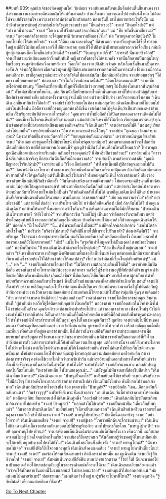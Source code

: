 ##บทที่ 909: คุณน้าเจ้าของห้องอยู่หนใด!
วันต่อมา จางเย่นอนหลับจนเต็มอิ่มก่อนตื่นขึ้นมาเอง เขาส่งร่างแผนงานของสารคดีหมอกฝุ่นให้แก่ทีมงานแล้ว ส่วนเรื่องพวกเขาจะเอาไปถ่ายกันยังไงต่อ ไม่ต้องให้จางเย่กังวลสนใจ เพราะเขาขอลาพักร้อนเรียบร้อยแล้ว หลายวันนี้ เขาไม่อยากทำอะไรทั้งนั้น
แม่กำลังทำอาหารเช้าอยู่
ส่วนพ่อนั่งกำลังดูข่าวรอบเช้า
แม่ "ตื่นแล้วเรอะ?"
จางเย่ "กินอะไรอ่ะ?"
แม่ "เปา แกนึ่งเองนะ"
จางเย่ "โอเค ผมไปวิ่งก่อนแล้วจะกลับมากินนะ"
แม่ "หือ ขยันขึ้นมาเชียวนะ?"
จางเย่ "แค่ออกกำลังกายน่า จะได้สุขภาพดี รักษาความฟิตเอาไว้ไง"
พ่อ "ลาหยุดมาอาทิตย์นึงรึ? ไม่ออกไปเที่ยวให้สบายใจล่ะ"
จางเย่ "ก็ดีนะ ผมจะลองคิดดู"
ที่ด้านนอก
จางเย่วิ่งอยู่รอบไช่ซื่อโข่วรอบใหญ่ แต่ก็ยังไม่ทันเหนื่อย เลยวิ่งไปอีกสองรอบ ตอนที่วิ่งไปถึงหน้าป้ายรถเมล์ตรอกกว๋อจื่อเซียง กลับมีผู้หญิงสองคนก็ตะโกนขึ้นอย่างบ้าคลั่ง!
"จางเย่นี่!"
"รีบมาดูจางเย่เร็ว!"
"สวรรค์! นั่นเขาจริงด้วย!"
จางเย่รีบสวมแว่นกันแดดแล้ววิ่งกลับทันที
หญิงสาวทั้งสองวิ่งไล่ตามหลัง จากนั้นก็กลายเป็นกลุ่มใหญ่ขึ้นเรื่อยๆ จนสุดท้ายมีคนวิ่งตามหลังการ ‘จ๊อกกิ้ง’ ของจางเย่ถึงสิบกว่าคน
หลังเลื่อนชั้นขึ้นมาเป็นดาราระดับ A จางเย่ก็รู้สึกอย่างชัดเจนว่าผู้คนปฏิบัติต่อเขาแตกต่างจากตอนที่เป็นดาราระดับ B อย่างเมื่อวานตอนเลิกงาน เขาก็ถูกคนรุมล้อมระหว่างกำลังติดไฟแดงเช่นกัน
เมื่อกลับมาถึงบ้าน
จางเย่หอบแฮ่กๆ "ไอ้หยา เหนื่อยแทบตาย!"
พ่อมองเขา "ทำไมถึงวิ่งหนักขนาดนี้ล่ะ?"
"มีคนไล่ตามผมน่ะสิ!" จางเย่ซับเหงื่อด้วยผ้าขนหนู "โชคดีนะที่สองปีมานี้ลูกพี่วิ่งฝึกฝนร่างกายอยู่บ่อยๆ ไม่งั้นต้องโดนพวกนั้นรุมล้อมแน่!" ตั้งแต่เขาฝึกมวยไทเก๊ก...เอ่อ กินหนังสือทักษะมวยไทเก๊กนั่นแหละ เขาก็ให้ความสำคัญกับการฝึกฝนร่างกายอย่างยิ่ง แม้บางครั้งงานจะยุ่งจนไม่มีเวลา แต่ว่าพอมีวันว่าง เขาก็จะออกมาวิ่งเสมอ
"เฉินเฉิน ลุกขึ้นมากินข้าวได้แล้ว!" จางเย่เข้าไปเรียกเธอในห้อง
แต่ผลสุดท้าย เฉินเฉินเป็นตายก็ไม่ยอมไป
แล้วในทันใดนั้น มือถือจางเย่ที่วางอยู่นอกห้องก็ดังขึ้น เขาเดินออกไปดูจึงเห็นว่าเป็นสายของเหราอ้ายหมิ่น ก็รีบรับสายทันทีด้วยความโกรธเคือง "คุณเหรา ทำไมมือถือถึงได้ปิดสายตลอดเวลาจนติดต่อไม่ได้น่ะ?" ตอนนี้เขาโมโหจนเห็นช้างตัวเท่ามดแล้ว แม้แต่คำว่าเจ๊เหราก็ยังไม่เรียก เรียกคุณเหราตรงๆ!
คุณน้าเจ้าของห้องที่ปลายสายส่งเสียงมาอย่างเกียจคร้าน "เฉินเฉินล่ะ?"
จางเย่อารมณ์ไม่ดี "นอนอยู่ เรียกแล้วไม่ยอมตื่น"
เหราอ้ายหมิ่นกล่าว "อืม ลำบากนายแล้วนะไอ้หนู"
จางเย่บ่น "คุณบอกว่าผมลำบากเรอะ? นี่พระอาทิตย์ขึ้นทางตะวันตกรึไง?"
"ขอบคุณพ่อกับแม่นายด้วย" เหราอ้ายหมิ่นพูดเสียงเรียบ
จางเย่ "ช่างเถอะ อย่าพูดอะไรไม่มีประโยชน์ เมื่อไหร่คุณจะกลับมา? ตอนแรกบอกผมว่าจะไปแค่สักเดือนก็กลับแล้ว แต่ก็ยังเลทมาจนถึงตอนนี้? คุณดูสิว่านี่มันวันไหนเดือนไหนปีไหนแล้ว? โทรหาคุณทุกเดือนก็เอาแต่บอกว่าจะรีบกลับ กลับอะไรของคุณน่ะ? นี่มันครึ่งปีกว่าแล้วนะ!"
เหราอ้ายหมิ่น "คราวนี้จะรีบกลับแล้วจริงๆ อีกสองวันฉันก็กลับเมืองหลวงแล้ว"
จางเย่ชะงัก ถามด้วยความสงสัย "คุณมีปัญหาอะไรรึเปล่าน่ะ?"
เหราอ้ายหมิ่น "เรื่องเล็กน้อยน่า"
"ทำไมวันนี้ผมถึงรู้สึกว่าคุณแปลกไปกันนะ?" ก่อนหน้านี้เวลาโทรหา ปากของเหราอ้ายหมิ่นยังคงเป็นเช่นที่จางเย่คุ้นเคย ต้องจิกกัดเขาสักหลายคำ ยากนักที่จะได้พูดกันดีๆ แต่วันนี้เป็นอะไรไปแล้ว? ทั้งขอบคุณทั้งเห็นใจว่าเขาลำบาก?
เสียงของเหราอ้ายหมิ่นกลับมีชีวิตชีวาอีกครั้ง "วันนี้เหล่าเหนียงอารมณ์ดีมากแล้ว ไม่เคยอารมณ์ดีขนาดนี้มาก่อน เอาล่ะ ไม่คุยกับไอ้หนูอย่างเธอแล้ว! อย่างมากอีกสองวันฉันก็กลับแล้ว" แต่ทว่าประโยคต่อไปของเหราอ้ายหมิ่นกลับทำให้จางเย่ใจเต้นไม่เป็นส่ำ "ถ้าเกิดฉันกลับไปไม่ได้ นายก็ดูแลเฉินเฉินให้ดีนะ บ้านของฉันที่เจียวเหมินตรงนั้นยกให้นายเลย ตามนี้แหละ วางสายแล้วนะ!"
"เฮ้ย หมายความว่าไง? เฮ้ย? อย่าเพิ่งวางสิ!"
แต่สายตัดไปแล้ว!
จางเย่รีบโทรกลับไป ทว่ามือถือปิดเครื่อง!
เชี่ย!
ถ้ากลับไม่ได้?
ฝากดูแลเฉินเฉิน?
ยกบ้านให้นาย?
นี่หมายความว่าไงกันวะ?
แม่เห็นสถานการณ์ไม่ดีนักก็รีบถาม "ป้าของเฉินเฉินโทรมาเหรอ? ว่ายังไงบ้าง?"
จางเย่รีบกระซิบ "ผมก็ไม่รู้ เห็นบอกว่าอีกสองวันจะกลับมา แต่ว่าประโยคสุดท้ายนี่สิ เธอบอกว่าถ้าเกิดเธอไม่กลับมา บ้านนั่นจะยกให้ผม แล้วก็ฝากผมดูแลเฉินเฉินให้ดี!"
พ่อตกใจ "มีเรื่องงั้นรึ?"
"นี่...ทำไมจะกลับมาไม่ได้ล่ะ?" แม่ก็ตกใจจนอ้าปากค้าง "เธอไม่ได้ล้อเล่นใช่ไหม?"
พ่อรีบว่า "หรือว่าไม่สบาย? ที่ครึ่งปีนี้หายไปก็เพราะไปรักษาตัว? ต้องผ่าตัดงั้นรึ?"
จางเย่รีบพูด "ไร้สาระน่า ด้วยสุขภาพระดับนั้น ผมยังไม่เคยเห็นเธอเป็นหวัดเลยสักครั้ง ถึงผมป่วยตายไปสองรอบเธอก็ยังไม่ตายหรอก!"
"เอ๊ะ!" แม่โมโห "ตรุษจีนทำไมพูดจาไม่เป็นมงคล! ตายบ้าอะไรของแก!"
พ่อชักเป็นห่วง "ป้าของเฉินเฉินกำลังเจอเรื่องใหญ่แน่ๆ!"
"ต้องเป็นเรื่องใหญ่แน่นอน!" จางเย่กล่าว "เจ๊เหราขี้งกจะตาย เหรียญหนึ่งเฟินตกบนพื้นเธอยังเก็บขึ้นมาเช็ดๆ แต่มาตอนนี้กลับจะยกบ้านที่เจียวเหมินซึ่งซอยห้องไว้ได้สิบกว่าห้องให้ผมเปล่าๆ? เชี่ย! แปลว่าต้องมีเรื่องใหญ่เทียมฟ้าแน่ๆ!"
แม่ "..."
พ่อ "..."
จางเย่รีบพลิกรายชื่อเบอร์โทร "ไม่ได้การ ผมต้องถามเรื่องนี้ให้ชัด!"
เหราอ้ายหมิ่นปิดมือถือ อย่างนั้นเขาก็จะโทรหาศิษย์น้องของเหล่าเหรา หลวี่อวี้หู่ซึ่งทำงานอยู่ที่พิทักษ์สันติราษฎร์
แต่ว่าอีกฝ่ายก็ปิดเครื่องเหมือนกัน!
เกิดอะไรขึ้น?
นี่มันเกิดอะไรขึ้นกันแน่?
เขายังโทรหาผู้กำกับการต่งที่หน่วยรักษาความปลอดภัยทางไซเบอร์ ซึ่งเป็นหัวหน้าแผนกของพี่ดาบยักษ์ฟ่านอิงอวิ่น ตอนที่จางเย่มีเรื่องทำร้ายร่างกายลีอันกูจนต้องไปโรงพัก ตอนนั้นก็เป็นเหราอ้ายหมิ่นรบกวนหลวี่อวี้หู่ให้ติดต่อกับผู้กำกับการหน่วยงานรักษาความปลอดภัยทางไซเบอร์คนนี้ให้จางเย่เข้าไปรับการคุ้มภัย
ตู๊ดๆ สายติดแล้ว
"ฮ่าๆ อาจารย์จางเหรอ ยินดีด้วยๆ! ระดับเอแล้วนะ!" เหลาต่งกล่าว
จางเย่ไม่เสียเวลาขอบคุณ รีบถามทันที "ผู้กำกับต่ง หลวี่อวี้หู่ได้ติดต่อกับคุณบ้างไหมครับ?"
พอวางสาย จางเย่ก็อดสบถในใจคำหนึ่งไม่ได้ เขาย่อมเป็นกังวล คุณน้าเจ้าของห้องแม้จะปากร้ายไปบ้าง แต่ว่าตอนเขาลำบาก เพิ่งจบใหม่ๆ ยังไม่มีงานทำไม่มีข้าวตกถึงท้อง ก็เป็นเหราอ้ายหมิ่นที่ยื่นมือช่วยเหลือ แต่บัดนี้อีกฝ่ายกลับทิ้งคำพูดประหลาดๆ ไว้ ทำให้จางเย่หัวใจระส่ำระสายไม่เป็นสุข!
คุณไปไหนของคุณกันวะ?
สุดท้าย จางเย่กลับไปที่บ้านของตนเอง ปิดประตูเปิดคอมพิวเตอร์ เจาะเข้าทั้งสนามบิน บูทขายตั๋วรถไฟ รถทัวร์ เครือข่ายสัญญาณมือถือและอื่นๆ เพื่อค้นหาที่อยู่ของเหราอ้ายหมิ่น ยิ่งไปกว่านั้นจางเย่ถึงกับกล้าเจาะเข้าระบบธนาคารเพื่อพยายามค้นหาข้อมูลการใช้งานทางการเงินของเหราอ้ายหมิ่น แม้ตัวเขาจะนับเป็นแฮกเกอร์ที่ทั่วโลกกำลังต้องการตัว แต่การกระทำเช่นนี้ก็ยังนับเป็นความเสี่ยงสูงสุด แต่ถึงอย่างนั้นจางเย่ก็ยังหาทางไม่เจอ ไม่ใช่ว่าเขาไม่เก่ง แต่เว็บไซต์จำนวนมากไม่ได้เชื่อมต่อร่วมกัน ถ้าจะไล่ค้นหาไปทีละเว็บไซต์ งานจะหนักมาก ทั้งยังต้องหลบเลี่ยงไฟร์วอลล์และผู้เชี่ยวชาญด้านความปลอดภัยทางเครือข่ายอีก ถ้าเขาต้องการหาจริงๆ คงต้องใช้เวลาไม่ต่ำกว่าสามวันห้าวัน แต่เหราอ้ายหมิ่นออกปากทางโทรศัพท์แล้วว่าเรื่องนี้จะชัดเจนภายในสองวันนี้เท่านั้น!
ทำยังไงดี?
จะทำยังไงดี?
จางเย่อับจนหนทาง พอผลักประตูออกไปก็ตะโกนลั่น "เหราอ้ายหมิ่น ไปไหนของคุณน่ะ..." แต่ยังพูดไม่ทันจบเขาก็ต้องรีบปิดปาก "เฉินเฉิน ตื่นแล้วเหรอ?"
เฉินเฉินมองเขา "ป้าหนูเป็นอะไร?"
แม่รีบขยิบตาให้เขาทันที
จางเย่แสร้งหัวเราะ "ไม่มีอะไรๆ ป้าเธอเพิ่งโทรมาถามว่าเธอทำการบ้านรึเปล่า เรียนเป็นยังไงบ้าง ฉันก็บอกไปว่าเธอเก่งมาก"
เฉินเฉินกลับประสาทไวอย่างยิ่ง จ้องเขาตาเขม็ง "ป้าหนูล่ะ?"
จางเย่อึกอัก "เธอ...อีกสองวันก็กลับมาแล้ว"
"กินข้าวๆๆๆ!" แม่รีบขัดจังหวะ ยิ้มแล้วกล่าว "มา เฉินเฉิน วันนี้ย่าทำซาลาเปาให้ลองชิมล่ะ"
พ่อถือตะเกียบ ยิ้มพลางแบ่งให้เฉินเฉินคู่หนึ่ง "ลองชิมสิ อร่อยนะ"
เฉินเฉินกลับไม่ขยับตะเกียบ ตาจ้องจางเย่ไม่กะพริบ "จางเย่ ป้าหนูล่ะ?"
"บอกแล้วไม่ใช่เหรอ" จางเย่ปั้นหน้ายิ้ม "เดี๋ยวก็กลับมาแล้ว"
"กินซาลาเปานะเฉินเฉิน" แม่ยิ้มน้อยๆ "เดี๋ยวเย็นหมดหรอก"
เฉินเฉินสีหน้าเครียด เธอกระโดดผลุงลงจากเก้าอี้ เข้าไปดึงแขนจางเย่ "จางเย่! พาหนูไปหาป้านะ!"
ยัยเด็กนี่ฉลาดจริงๆ
จางเย่ "อย่าโวยวาย"
เฉินเฉินแผดเสียง "จางเย่! จางเย่!"
จางเย่ขู่เธอ "โวยวายอีกฉันจะโกรธแล้วนะ!"
เฉินเฉินไม่ฟัง เอาแต่ดึงเสื้อจางเย่ลากตัวเขาออกไปที่ประตูทีละก้าว ลากไปพลางก็ตะโกน "พาหนูไปหาป้า! จางเย่! คุณพาหนูไปหาป้านะ!"
จางเย่เพิ่งเคยเห็นเฉินเฉินร้อนรนเช่นนี้เป็นครั้งแรก
เห็นฉากนี้ แม่ก็สะกดอารมณ์ไม่อยู่ ปวดใจจนน้ำตาไหลรื้น!
จางเย่เองก็ยิ่งตระหนก "ฉันก็อยากรู้ว่าเธออยู่ที่ไหนเหมือนกัน จะให้พายัยหนูอย่างเธอไปหาได้ยังไง!"
เฉินเฉินยิ่งตะโกนยิ่งเสียงดัง "จางเย่! พาหนูไปนะ!"
"ฉันหาเธอไม่เจอ" จางเย่ยิ่งฟังก็ยิ่งใจอ่อนลงทุกที
เฉินเฉินยังคงแผดเสียง "จางเย่! พาหนูไปหาป้าเดี๋ยวนี้นะ! จางเย่! จางเย่! จางเย่!" เธอร้องไห้จนเสียงแหบพร่า
คิดถึงเหราอ้ายหมิ่น
มองดูเฉินเฉิน
จางเย่ยิ่งรู้สึกกังวลใจ!
"จางเย่! จางเย่!"
ฉับพลันนั้นจางเย่ก็กัดฟัน ตบหน้าขาแล้วตวาด "โว้ย! ได้! ฉันจะพาเธอไปหาป้าเธอเอง! ต่อให้หลบซ่อนตัวอยู่ในซาฮาราฉันแม่งก็จะหาให้เจอ!"
เฉินเฉินยอมเงียบเสียงลงแล้ว
"กว่าจะได้พักหลายวันแบบนี้ไม่ง่ายเลยนะ! ไม่ง่ายเลยนะว้อย!" จางเย่หมุนตัวไปบอกพ่อกับแม่ "พ่อ แม่ ผมไปหลายวันนะ!"
พ่อตระหนก "แผ่นดินกว้างใหญ่ แกรู้หรือจะไปหาที่ไหน?"
จางเย่หงุดหงิด "รู้กับผีน่ะสิ! เดี๋ยวผมค่อยคิดหาวิธีเอา!"


[Go To Next Chapter]( ./10.md)